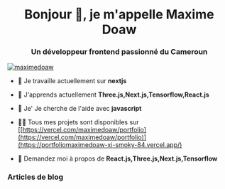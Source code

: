 <h1 align="center">Bonjour 👋, je m'appelle Maxime Doaw</h1>
<h3 align="center">Un développeur frontend passionné du Cameroun</h3>

<p align="left"> <a href= "https://github.com/ryo-ma/github-profile-trophy"><img src="https://github-profile-trophy.vercel.app/?username=maximedoaw" alt="maximedoaw" / ></a> </p>

- 🔭 Je travaille actuellement sur **nextjs**

- 🌱 J'apprends actuellement **Three.js,Next.js,Tensorflow,React.js**

- 🤝 Je' Je cherche de l'aide avec **javascript**

- 👨‍💻 Tous mes projets sont disponibles sur [[https://vercel.com/maximedoaw/portfolio](https://vercel.com/maximedoaw/portfolio)](https://portfoliomaximedoaw-xi-smoky-84.vercel.app/)

- 💬 Demandez moi à propos de **React.js,Three.js,Next.js,Tensorflow**

### Articles de blog
<!-- BLOG-POST-LIST:START -->
<!-- BLOG-POST-LIST:END - ->

<h3 align="left">Connectez-vous avec moi :</h3>
<p align="left">
<a href="https://dev.to/maxime doaw" target="blank"><img align="center" src="https://raw.githubusercontent.com/rahuldkjain/github-profile-readme-generator/master/src/images/icons/Social/devto.svg" alt="maxime doaw" height= "30" width="40" /></a>
<a href="https://twitter.com/maximedoaw" target="blank"><img align="center" src="https://raw .githubusercontent.com/rahuldkjain/github-profile-readme-generator/master/src/images/icons/Social/twitter.svg" alt="maximedoaw" height="30" width="40" /></a>
<a href="https://linkedin.com/in/maximedoaw" target="blank"><img align="center" src="https://raw.githubusercontent.com/rahuldkjain/github-profile-readme -generator/master/src/images/icons/Social/linked-in-alt.svg" alt="maximedoaw" height="30" width="40" /></a>
<a href="https:/ /fb.com/viktor licht" target="blank"><img align="center" src="https://raw.githubusercontent.com/rahuldkjain/github-profile-readme-generator/master/src/images/ icons/Social/facebook.svg" alt="viktor licht" height="30" width="40" /></a>
<a href="https://discord.gg/maxime doaw" target="blank "><img align="center" src="https://raw.githubusercontent.com/rahuldkjain/github-profile-readme-generator/master/src/images/icons/Social/discord.svg" alt="maxime doaw" height="30" width="40" /></a>
</p>

<h3 align="left">Langues et outils :</h3>
<h1 align="center">Bonjour 👋, je m'appelle Maxime Doaw</h1>
<h3 align="center">Un développeur frontend passionné du Cameroun</h3>

<p align="left"> <a href= "https://github.com/ryo-ma/github-profile-trophy"><img src="https://github-profile-trophy.vercel.app/?username=maximedoaw" alt="maximedoaw" / ></a> </p>

- 🔭 Je travaille actuellement sur **nextjs**

- 🌱 J'apprends actuellement **Three.js,Next.js,Tensorflow,React.js**

- 🤝 Je' Je cherche de l'aide avec **javascript**

- 👨‍💻 Tous mes projets sont disponibles sur [https://vercel.com/maximedoaw/portfolio](https://vercel.com/maximedoaw/portfolio)

- 💬 Demandez moi à propos de **React.js,Three.js,Next.js,Tensorflow**

### Articles de blog
<!-- BLOG-POST-LIST:START -->
<!-- BLOG-POST-LIST:END - ->

<h3 align="left">Connectez-vous avec moi :</h3>
<p align="left">
<a href="https://dev.to/maxime doaw" target="blank"><img align="center" src="https://raw.githubusercontent.com/rahuldkjain/github-profile-readme-generator/master/src/images/icons/Social/devto.svg" alt="maxime doaw" height= "30" width="40" /></a>
<a href="https://twitter.com/maximedoaw" target="blank"><img align="center" src="https://raw .githubusercontent.com/rahuldkjain/github-profile-readme-generator/master/src/images/icons/Social/twitter.svg" alt="maximedoaw" height="30" width="40" /></a>
<a href="https://linkedin.com/in/maximedoaw" target="blank"><img align="center" src="https://raw.githubusercontent.com/rahuldkjain/github-profile-readme -generator/master/src/images/icons/Social/linked-in-alt.svg" alt="maximedoaw" height="30" width="40" /></a>
<a href="https:/ /fb.com/viktor licht" target="blank"><img align="center" src="https://raw.githubusercontent.com/rahuldkjain/github-profile-readme-generator/master/src/images/ icons/Social/facebook.svg" alt="viktor licht" height="30" width="40" /></a>
<a href="https://discord.gg/maxime doaw" target="blank "><img align="center" src="https://raw.githubusercontent.com/rahuldkjain/github-profile-readme-generator/master/src/images/icons/Social/discord.svg" alt="maxime doaw" height="30" width="40" /></a>
</p>

<h3 align="left">Langues et outils :</h3>
<p align="left"> <a href="https://www.w3schools.com/css/" target="_blank" rel="noreferrer"> <img src="https://raw.githubusercontent. com/devicons/devicon/master/icons/css3/css3-original-wordmark.svg" alt="css3" width="40" height="40"/> </a> <a href="https:// www.djangoproject.com/" target="_blank" rel="noreferrer"> <img src="https://cdn.worldvectorlogo.com/logos/django.svg" alt="django" width="40" hauteur ="40"/> </a> <a href="https://www.figma.com/" target="_blank" rel="noreferrer"> <img src="https://www.vectorlogo. zone/logos/figma/figma-icon.svg" alt="figma" width="40" height="40"/> </a> <a href="https://firebase.google.com/" cible ="_blank" rel="noreferrer"> <img src="https://www.vectorlogo.zone/logos/firebase/firebase-icon.svg" alt="firebase" width="40" height="40" /> </a> <a href="https://git-scm.com/" target="_blank" rel="noreferrer"> <img src="https://www.vectorlogo.zone/logos/ git-scm/git-scm-icon.svg" alt="git" width="40" height="40"/> </a> <a href="https://www.w3.org/html/ " target="_blank" rel="noreferrer"> <img src="https://raw.githubusercontent.com/devicons/devicon/master/icons/html5/html5-original-wordmark.svg" alt="html5" width="40" height="40"/> </a> <a href="https://developer.mozilla.org/en-US/docs/Web/JavaScript" target="_blank" rel="noreferrer "> <img src="https://raw.githubusercontent.com/devicons/devicon/master/icons/javascript/javascript-original.svg" alt="javascript" width="40" height="40"/> </a> <a href="https://www.mongodb.com/" target="_blank" rel="noreferrer"> <img src="https://raw.githubusercontent.com/devicons/devicon/ master/icons/mongodb/mongodb-original-wordmark.svg" alt="mongodb" width="40" height="40"/> </a> <a href="https://www.mysql.com/ " target="_blank" rel="noreferrer"> <img src="https://raw.githubusercontent.com/devicons/devicon/master/icons/mysql/mysql-original-wordmark.svg" alt="mysql" width="40" height="40"/> </a> <a href="https://nextjs.org/" target="_blank" rel="noreferrer"> <img src="https://cdn.worldvectorlogo.com/logos/nextjs-2.svg" alt="nextjs" width="40" height="40"/> </a> <a href="https:/ /nodejs.org" target="_blank" rel="noreferrer"> <img src="https://raw.githubusercontent.com/devicons/devicon/master/icons/nodejs/nodejs-original-wordmark.svg" alt ="nodejs" width="40" height="40"/> </a> <a href="https://www.photoshop.com/fr" target="_blank" rel="noreferrer"> <img src="https://raw.githubusercontent.com/devicons/devicon/master/icons/photoshop/photoshop-line.svg" alt="photoshop" width="40" height="40"/> </a> <a href="https://www.python.org" target="_blank" rel="noreferrer"> <img src="https://raw.githubusercontent.com/devicons/devicon/master/icons/python /python-original.svg" alt="python" width="40" height="40"/> </a> <a href="https://reactjs.org/" target="_blank" rel=" noreferrer"> <img src="https://raw.githubusercontent.com/devicons/devicon/master/icons/react/react-original-wordmark.svg" alt="react" width="40" height="40 "/> </a> <a href="https://redux.js.org" target="_blank" rel="noreferrer"> <img src="https://raw.githubusercontent.com/devicons/ devicon/master/icons/redux/redux-original.svg" alt="redux" width="40" height="40"/> </a> <a href="https://tailwindcss.com/" cible ="_blank" rel="noreferrer"> <img src="https://www.vectorlogo.zone/logos/tailwindcss/tailwindcss-icon.svg" alt="tailwind" width="40" height="40" /> </a> <a href="https://www.tensorflow.org" target="_blank" rel="noreferrer"> <img src="https://www.vectorlogo.zone/logos/tensorflow /tensorflow-icon.svg" alt="tensorflow" width="40" height="40"/> </a> <a href="https://www.typescriptlang.org/" target="_blank" rel ="noreferrer"> <img src="https://raw.githubusercontent.com/devicons/devicon/master/icons/typescript/typescript-original.svg" alt="typescript" width="40" height="40"/> </a> </p>

<p><img align="center" src="https://github-readme-stats.vercel.app/api/top-langs?username=maximedoaw&show_icons=true&locale=en&layout=compact" alt="maximedoaw" /> </p>

<p><img align="center" src="https://github-readme-stats.vercel.app/api/top-langs?username=maximedoaw&show_icons=true&locale=en&layout=compact" alt="maximedoaw" /> </p>

